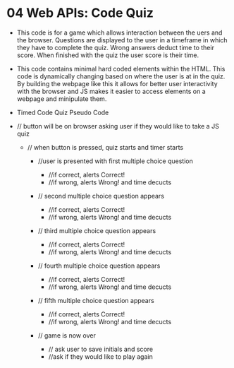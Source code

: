 # 04 Web APIs: Code Quiz

* This code is for a game which allows interaction between the uers and the browser. Questions are displayed to the user in a timeframe in which they have to complete the quiz. Wrong answers deduct time to their score. When finished with the quiz the user score is their time. 

* This code contains minimal hard coded elements within the HTML. This code is dynamically changing based on where the user is at in the quiz. By building the webpage like this it allows for better user interactivity with the browser and JS makes it easier to access elements on a webpage and minipulate them. 

* Timed Code Quiz Pseudo Code

* // button will be on browser asking user if they would like to take a JS quiz
    * // when button is pressed, quiz starts and timer starts


         * //user is presented with first multiple choice question
            * //if correct, alerts Correct!
            * //if wrong, alerts Wrong! and time decucts 

        * // second multiple choice question appears
            * //if correct, alerts Correct!
            * //if wrong, alerts Wrong! and time decucts 

        * // third multiple choice question appears
            * //if correct, alerts Correct!
            * //if wrong, alerts Wrong! and time decucts 

        * // fourth multiple choice question appears
            * //if correct, alerts Correct!
            * //if wrong, alerts Wrong! and time decucts 

        * // fifth multiple choice question appears
            * //if correct, alerts Correct!
            * //if wrong, alerts Wrong! and time decucts

        * // game is now over
            * // ask user to save initials and score
            * //ask if they would like to play again